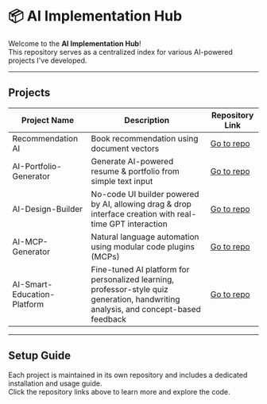 # 📦 AI Implementation Hub

Welcome to the **AI Implementation Hub**!  
This repository serves as a centralized index for various AI-powered projects I've developed.

---

## Projects

| Project Name | Description | Repository Link |
|--------------|-------------|-----------------|
| Recommendation AI | Book recommendation using document vectors | [Go to repo](https://github.com/masonl2ee/document-vector-recommender.git) |
| AI-Portfolio-Generator | Generate AI-powered resume & portfolio from simple text input | [Go to repo](https://github.com/masonl2ee/ai-portfolio-generator.git) |
| AI-Design-Builder | No-code UI builder powered by AI, allowing drag & drop interface creation with real-time GPT interaction | [Go to repo](https://github.com/masonl2ee/ai-design-builder.git) |
| AI-MCP-Generator | Natural language automation using modular code plugins (MCPs) | [Go to repo](https://github.com/masonl2ee/ai-mcp-generator) |
| AI-Smart-Education-Platform | Fine-tuned AI platform for personalized learning, professor-style quiz generation, handwriting analysis, and concept-based feedback | [Go to repo](https://github.com/masonl2ee/ai-smart-education-platform.git) |

---

## Setup Guide

Each project is maintained in its own repository and includes a dedicated installation and usage guide.  
Click the repository links above to learn more and explore the code.
